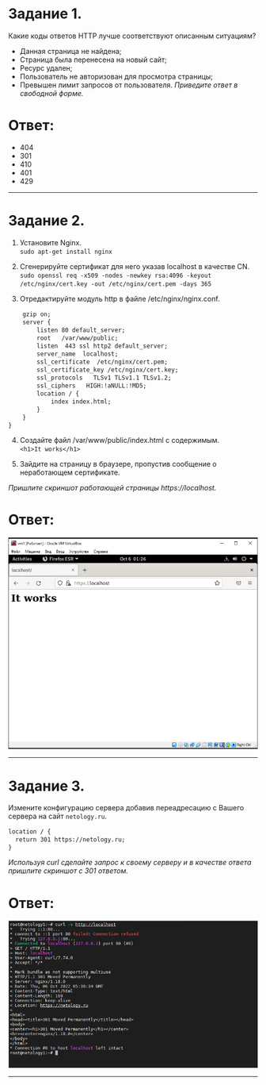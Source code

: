 # Задание 1.
Какие коды ответов HTTP лучше соответствуют описанным ситуациям?

* Данная страница не найдена;
* Страница была перенесена на новый сайт;
* Ресурс удален;
* Пользователь не авторизован для просмотра страницы;
* Превышен лимит запросов от пользователя.
*Приведите ответ в свободной форме.*  

# Ответ:  
* 404
* 301
* 410
* 401
* 429  

---

# Задание 2.
1. Установите Nginx.  
`sudo apt-get install nginx`

2. Сгенерируйте сертификат для него указав localhost в качестве CN.  
`sudo openssl req -x509 -nodes -newkey rsa:4096 -keyout /etc/nginx/cert.key -out /etc/nginx/cert.pem -days 365`  

3. Отредактируйте модуль http в файле /etc/nginx/nginx.conf.
```http {
    gzip on;
    server {
        listen 80 default_server;
        root   /var/www/public;
        listen  443 ssl http2 default_server;
        server_name  localhost;
        ssl_certificate  /etc/nginx/cert.pem;
        ssl_certificate_key /etc/nginx/cert.key;
        ssl_protocols   TLSv1 TLSv1.1 TLSv1.2;
        ssl_ciphers   HIGH:!aNULL:!MD5;
        location / {
            index index.html;
        }
    }
}
```
4. Создайте файл /var/www/public/index.html c содержимым.  
`<h1>It works</h1>`  

5. Зайдите на страницу в браузере, пропустив сообщение о неработающем сертификате.  

*Пришлите скриншот работающей страницы https://localhost.*  

# Ответ:  
![pic1](1.PNG)  

---  

# Задание 3.
Измените конфигурацию сервера добавив переадресацию c Вашего сервера на сайт `netology.ru`.

```
location / {
  return 301 https://netology.ru;
}
```
*Используя curl сделайте запрос к своему серверу и в качестве ответа пришлите скриншот с 301 ответом.*  

# Ответ:  
![pic2](2.PNG)  

---



